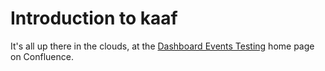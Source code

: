 # Introduction to kaaf


It's all up there in the clouds, at the [Dashboard Events Testing](https://helpshift.atlassian.net/wiki/spaces/FTY/pages/1622606136/Dashboard%2Bevents%2Btesting) home page on Confluence.
